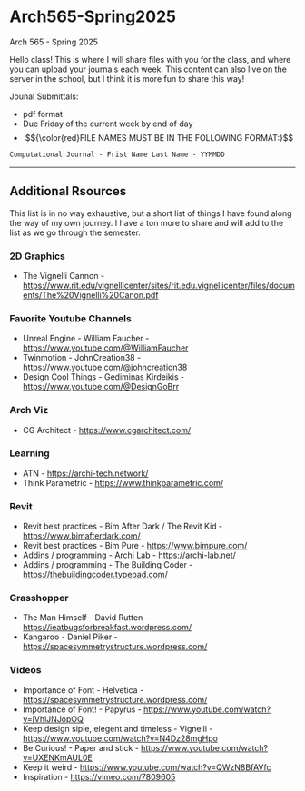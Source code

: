 # Arch565-Spring2025
Arch 565 - Spring 2025

Hello class! This is where I will share files with you for the class, and where you can upload your journals each week. This content can also live on the server in the school, but I think it is more fun to share this way!

Jounal Submittals:
  - pdf format
  - Due Friday of the current week by end of day
  - $${\color{red}FILE  NAMES  MUST  BE  IN  THE  FOLLOWING  FORMAT:}$$
```diff
Computational Journal - Frist Name Last Name - YYMMDD
```

- - - -

## Additional Rsources
This list is in no way exhaustive, but a short list of things I have found along the way of my own journey. I have a ton more to share and will add to the list as we go through the semester.

### 2D Graphics
  - The Vignelli Cannon - https://www.rit.edu/vignellicenter/sites/rit.edu.vignellicenter/files/documents/The%20Vignelli%20Canon.pdf

### Favorite Youtube Channels
  - Unreal Engine - William Faucher - https://www.youtube.com/@WilliamFaucher
  - Twinmotion - JohnCreation38 - https://www.youtube.com/@johncreation38
  - Design Cool Things - Gediminas Kirdeikis - https://www.youtube.com/@DesignGoBrr

### Arch Viz
  - CG Architect - https://www.cgarchitect.com/

### Learning
  - ATN - https://archi-tech.network/
  - Think Parametric - https://www.thinkparametric.com/

### Revit
  - Revit best practices - Bim After Dark / The Revit Kid - https://www.bimafterdark.com/
  - Revit best practices - Bim Pure - https://www.bimpure.com/
  - Addins / programming - Archi Lab - https://archi-lab.net/
  - Addins / programming - The Building Coder - https://thebuildingcoder.typepad.com/

### Grasshopper
  - The Man Himself - David Rutten - https://ieatbugsforbreakfast.wordpress.com/
  - Kangaroo - Daniel Piker - https://spacesymmetrystructure.wordpress.com/

### Videos
  - Importance of Font - Helvetica - https://spacesymmetrystructure.wordpress.com/
  - Importance of Font! - Papyrus - https://www.youtube.com/watch?v=jVhlJNJopOQ
  - Keep design siple, elegent and timeless - Vignelli - https://www.youtube.com/watch?v=N4Dz28mgHpo
  - Be Curious! - Paper and stick - https://www.youtube.com/watch?v=UXENKmAUL0E
  - Keep it weird - https://www.youtube.com/watch?v=QWzN8BfAVfc
  - Inspiration - https://vimeo.com/7809605
